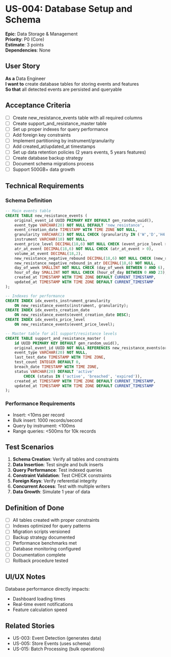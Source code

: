 # US-004: Database Setup and Schema

**Epic**: Data Storage & Management  
**Priority**: P0 (Core)  
**Estimate**: 3 points  
**Dependencies**: None  

## User Story

**As a** Data Engineer  
**I want to** create database tables for storing events and features  
**So that** all detected events are persisted and queryable

## Acceptance Criteria

- [ ] Create new_resistance_events table with all required columns
- [ ] Create support_and_resistance_master table
- [ ] Set up proper indexes for query performance
- [ ] Add foreign key constraints
- [ ] Implement partitioning by instrument/granularity
- [ ] Add created_at/updated_at timestamps
- [ ] Set up data retention policies (2 years events, 5 years features)
- [ ] Create database backup strategy
- [ ] Document schema migrations process
- [ ] Support 500GB+ data growth

## Technical Requirements

### Schema Definition
```sql
-- Main events table
CREATE TABLE new_resistance_events (
    original_event_id UUID PRIMARY KEY DEFAULT gen_random_uuid(),
    event_type VARCHAR(20) NOT NULL DEFAULT 'new_resistance',
    event_creation_date TIMESTAMP WITH TIME ZONE NOT NULL,
    granularity VARCHAR(2) NOT NULL CHECK (granularity IN ('W','D','H4','H1')),
    instrument VARCHAR(10) NOT NULL,
    event_price_level DECIMAL(18,6) NOT NULL CHECK (event_price_level > 0),
    atr_at_event DECIMAL(18,6) NOT NULL CHECK (atr_at_event > 0),
    volume_at_event DECIMAL(18,2),
    new_resistance_negative_rebound DECIMAL(18,6) NOT NULL CHECK (new_resistance_negative_rebound <= 0),
    new_resistance_negative_rebound_in_atr DECIMAL(18,6) NOT NULL,
    day_of_week SMALLINT NOT NULL CHECK (day_of_week BETWEEN 0 AND 6),
    hour_of_day SMALLINT NOT NULL CHECK (hour_of_day BETWEEN 0 AND 23),
    created_at TIMESTAMP WITH TIME ZONE DEFAULT CURRENT_TIMESTAMP,
    updated_at TIMESTAMP WITH TIME ZONE DEFAULT CURRENT_TIMESTAMP
);

-- Indexes for performance
CREATE INDEX idx_events_instrument_granularity 
    ON new_resistance_events(instrument, granularity);
CREATE INDEX idx_events_creation_date 
    ON new_resistance_events(event_creation_date DESC);
CREATE INDEX idx_events_price_level 
    ON new_resistance_events(event_price_level);

-- Master table for all support/resistance levels
CREATE TABLE support_and_resistance_master (
    id UUID PRIMARY KEY DEFAULT gen_random_uuid(),
    original_event_id UUID NOT NULL REFERENCES new_resistance_events(original_event_id),
    event_type VARCHAR(20) NOT NULL,
    last_test_date TIMESTAMP WITH TIME ZONE,
    test_count INTEGER DEFAULT 0,
    breach_date TIMESTAMP WITH TIME ZONE,
    status VARCHAR(20) DEFAULT 'active' 
        CHECK (status IN ('active', 'breached', 'expired')),
    created_at TIMESTAMP WITH TIME ZONE DEFAULT CURRENT_TIMESTAMP,
    updated_at TIMESTAMP WITH TIME ZONE DEFAULT CURRENT_TIMESTAMP
);
```

### Performance Requirements
- Insert: <10ms per record
- Bulk insert: 1000 records/second
- Query by instrument: <100ms
- Range queries: <500ms for 10k records

## Test Scenarios

1. **Schema Creation**: Verify all tables and constraints
2. **Data Insertion**: Test single and bulk inserts
3. **Query Performance**: Test indexed queries
4. **Constraint Validation**: Test CHECK constraints
5. **Foreign Keys**: Verify referential integrity
6. **Concurrent Access**: Test with multiple writers
7. **Data Growth**: Simulate 1 year of data

## Definition of Done

- [ ] All tables created with proper constraints
- [ ] Indexes optimized for query patterns
- [ ] Migration scripts versioned
- [ ] Backup strategy documented
- [ ] Performance benchmarks met
- [ ] Database monitoring configured
- [ ] Documentation complete
- [ ] Rollback procedure tested

## UI/UX Notes

Database performance directly impacts:
- Dashboard loading times
- Real-time event notifications
- Feature calculation speed

## Related Stories

- US-003: Event Detection (generates data)
- US-005: Store Events (uses schema)
- US-015: Batch Processing (bulk operations)